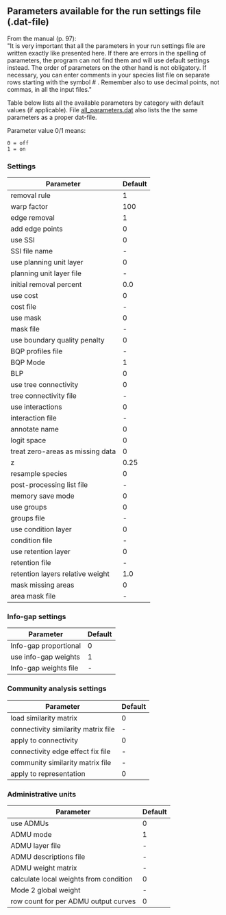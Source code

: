 ## Parameters available for the run settings file (.dat-file)

From the manual (p. 97):  
"It is very important that all the parameters in your run settings file are written exactly like
presented here. If there are errors in the spelling of parameters, the program can not find
them and will use default settings instead. The order of parameters on the other hand is
not obligatory. If necessary, you can enter comments in your species list file on separate
rows starting with the symbol # . Remember also to use decimal points, not commas, in
all the input files."

Table below lists all the available parameters by category with default values (if applicable). 
File [all_parameters.dat]() also lists the the same parameters as a proper dat-file.

Parameter value 0/1 means:

```
0 = off
1 = on
```

### Settings

| Parameter 							| Default |
|---------------------------------------|---------|
| removal rule							| 1 	  |
| warp factor							| 100     |
| edge removal 							| 1       |
| add edge points 						| 0       |
| use SSI 								| 0       |
| SSI file name 						| -       |
| use planning unit layer 				| 0       |
| planning unit layer file 				| - 	  |
| initial removal percent 				| 0.0 	  |
| use cost								| 0		  |
| cost file 							| -		  |
| use mask	 							| 0		  |
| mask file 							| -		  |
| use boundary quality penalty   		| 0       |
| BQP profiles file 					| -		  |		
| BQP Mode 	 							| 1       |
| BLP 	 								| 0       |
| use tree connectivity 				| 0		  |
| tree connectivity file 				| - 	  | 
| use interactions	 					| 0	 	  |
| interaction file 						| - 	  | 
| annotate name 						| 0	 	  |
| logit space 							| 0	 	  |
| treat zero-areas as missing data 		| 0	 	  |
| z 									| 0.25    |
| resample species						| 0	 	  |
| post-processing list file         	| - 	  | 
| memory save mode 						| 0	 	  |
| use groups 							| 0	 	  |
| groups file 							| - 	  | 	
| use condition layer 					| 0	 	  |
| condition file 						| - 	  | 
| use retention layer 					| 0	 	  |
| retention file 						| - 	  | 
| retention layers relative weight 		| 1.0	  |
| mask missing areas 					| 0	 	  |
| area mask file 						| - 	  | 

### Info-gap settings

| Parameter 							| Default |
|---------------------------------------|---------|
| Info-gap proportional 				| 0	 	  |
| use info-gap weights  				| 1	 	  |
| Info-gap weights file 				| - 	  | 

### Community analysis settings

| Parameter 							| Default |
|---------------------------------------|---------|
| load similarity matrix 				| 0	 	  |
| connectivity similarity matrix file  	| - 	  |
| apply to connectivity 				| 0	 	  |
| connectivity edge effect fix file 	| - 	  |
| community similarity matrix file 		| - 	  | 
| apply to representation 				| 0	 	  |

### Administrative units

| Parameter 							| Default |
|---------------------------------------|---------|
| use ADMUs 							| 0	 	  |
| ADMU mode 							| 1	 	  |
| ADMU layer file 						| - 	  |
| ADMU descriptions file 				| - 	  | 
| ADMU weight matrix 					| - 	  |
| calculate local weights from condition| 0	 	  |
| Mode 2 global weight 					| - 	  |
| row count for per ADMU output curves 	| 0	 	  |
